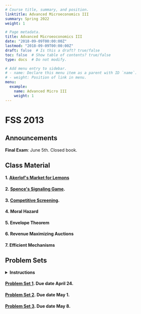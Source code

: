 ```yaml
---
# Course title, summary, and position.
linktitle: Advanced Microeconomics III
summary: Spring 2022
weight: 1

# Page metadata.
title: Advanced Microeoconomics III
date: "2018-09-09T00:00:00Z"
lastmod: "2018-09-09T00:00:00Z"
draft: false  # Is this a draft? true/false
toc: false  # Show table of contents? true/false
type: docs  # Do not modify.

# Add menu entry to sidebar.
# - name: Declare this menu item as a parent with ID `name`.
# - weight: Position of link in menu.
menu:
  example:
    name: Advanced Micro III
    weight: 1
---
```

# FSS 2013
## Announcements

**Final Exam**: June 5th. Closed book.



## Class Material

#### 1. [Akerlof's Market for Lemons](../../files/microiii/1_Akerlof.pdf)

<!-- #### 2. Spence's Signaling Game -->

#### 2. [Spence's Signaling Game](../../files/microiii/2_Spence.pdf).

<!-- #### 3. Competitive Screening -->

#### 3. [Competitive Screening](../../files/microiii/3_Screening.pdf).

#### 4. Moral Hazard

<!-- #### 4. [Moral Hazard](../../files/microiii/MoralHazard.pdf). -->

#### 5. Envelope Theorem

<!-- #### 5. [Envelope Theorem](../../files/microiii/Envelope.pdf).  (Updated) -->

#### 6. Revenue Maximizing Auctions

<!-- #### 6. [Revenue Maximizing Auctions](../../files/microiii/MechDesign.pdf). (Updated May 24) -->

#### 7. Efficient Mechanisms

<!-- #### 7. [Efficient Mechanisms](../../files/microiii/MechDesign-2.pdf) (I fixed some typos and updated proof that we covered in class on June 6) -->

## Problem Sets
<details><summary><b>Instructions</b></summary>
<ul>
<li> You may collaborate on assignments in groups of up to three students.</li>
<li> Each group must submit a single set of answers.</li>
<li> Provide <b>clear</b> and <b>concise</b> answers to all questions.</li>
<li> Both typed and handwritten submissions are accepted.</li>
<li> If submitting a handwritten assignment, ensure your handwriting is legible.</li>
<li> The preferred submission format is a PDF sent via email to the TA, but physical submissions are also accepted.</li>
<li> Feel free to ask questions or provide comments via email (e.g. clarifying questions, reporting typos, etc.).</li>
</ul>
</details>

#### [Problem Set 1](../../files/microiii/ProblemSet_1.pdf). Due date April 24.

#### [Problem Set 2](../../files/microiii/ProblemSet_2.pdf). Due date May 1.

#### [Problem Set 3](../../files/microiii/ProblemSet_3.pdf). Due date May 8.

<!-- #### [Problem Set 4](../../files/microiii/ProblemSet_4.pdf). Due date May 19. -->
<!-- #### [Problem Set 5](../../files/microiii/ProblemSet_5.pdf). Due date May 26. -->
<!-- #### [Problem Set 6](../../files/microiii/ProblemSet_6.pdf). Due date June 4. -->
